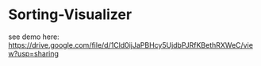 # Sorting-Visualizer
see demo here:
https://drive.google.com/file/d/1Cld0ijJaPBHcy5UjdbPJRfKBethRXWeC/view?usp=sharing
